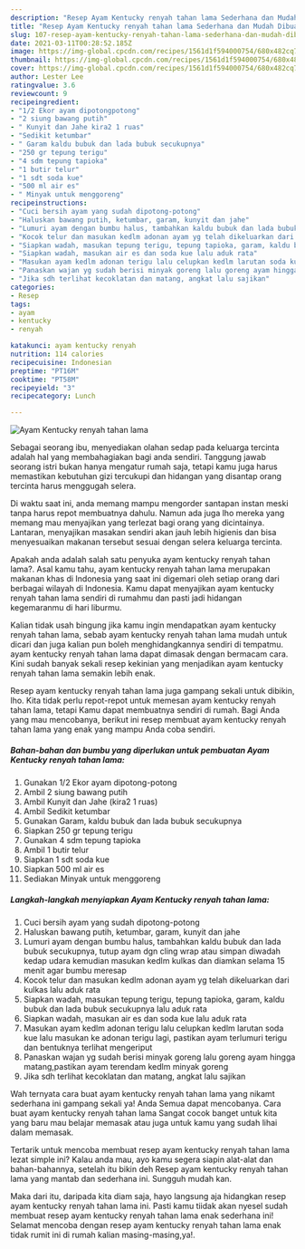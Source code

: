```yaml
---
description: "Resep Ayam Kentucky renyah tahan lama Sederhana dan Mudah Dibuat"
title: "Resep Ayam Kentucky renyah tahan lama Sederhana dan Mudah Dibuat"
slug: 107-resep-ayam-kentucky-renyah-tahan-lama-sederhana-dan-mudah-dibuat
date: 2021-03-11T00:28:52.185Z
image: https://img-global.cpcdn.com/recipes/1561d1f594000754/680x482cq70/ayam-kentucky-renyah-tahan-lama-foto-resep-utama.jpg
thumbnail: https://img-global.cpcdn.com/recipes/1561d1f594000754/680x482cq70/ayam-kentucky-renyah-tahan-lama-foto-resep-utama.jpg
cover: https://img-global.cpcdn.com/recipes/1561d1f594000754/680x482cq70/ayam-kentucky-renyah-tahan-lama-foto-resep-utama.jpg
author: Lester Lee
ratingvalue: 3.6
reviewcount: 9
recipeingredient:
- "1/2 Ekor ayam dipotongpotong"
- "2 siung bawang putih"
- " Kunyit dan Jahe kira2 1 ruas"
- "Sedikit ketumbar"
- " Garam kaldu bubuk dan lada bubuk secukupnya"
- "250 gr tepung terigu"
- "4 sdm tepung tapioka"
- "1 butir telur"
- "1 sdt soda kue"
- "500 ml air es"
- " Minyak untuk menggoreng"
recipeinstructions:
- "Cuci bersih ayam yang sudah dipotong-potong"
- "Haluskan bawang putih, ketumbar, garam, kunyit dan jahe"
- "Lumuri ayam dengan bumbu halus, tambahkan kaldu bubuk dan lada bubuk secukupnya, tutup ayam dgn cling wrap atau simpan diwadah kedap udara kemudian masukan kedlm kulkas dan diamkan selama 15 menit agar bumbu meresap"
- "Kocok telur dan masukan kedlm adonan ayam yg telah dikeluarkan dari kulkas lalu aduk rata"
- "Siapkan wadah, masukan tepung terigu, tepung tapioka, garam, kaldu bubuk dan lada bubuk secukupnya lalu aduk rata"
- "Siapkan wadah, masukan air es dan soda kue lalu aduk rata"
- "Masukan ayam kedlm adonan terigu lalu celupkan kedlm larutan soda kue lalu masukan ke adonan terigu lagi, pastikan ayam terlumuri terigu dan bentuknya terlihat mengeriput"
- "Panaskan wajan yg sudah berisi minyak goreng lalu goreng ayam hingga matang,pastikan ayam terendam kedlm minyak goreng"
- "Jika sdh terlihat kecoklatan dan matang, angkat lalu sajikan"
categories:
- Resep
tags:
- ayam
- kentucky
- renyah

katakunci: ayam kentucky renyah 
nutrition: 114 calories
recipecuisine: Indonesian
preptime: "PT16M"
cooktime: "PT58M"
recipeyield: "3"
recipecategory: Lunch

---
```



![Ayam Kentucky renyah tahan lama](https://img-global.cpcdn.com/recipes/1561d1f594000754/680x482cq70/ayam-kentucky-renyah-tahan-lama-foto-resep-utama.jpg)

Sebagai seorang ibu, menyediakan olahan sedap pada keluarga tercinta adalah hal yang membahagiakan bagi anda sendiri. Tanggung jawab seorang istri bukan hanya mengatur rumah saja, tetapi kamu juga harus memastikan kebutuhan gizi tercukupi dan hidangan yang disantap orang tercinta harus menggugah selera.

Di waktu  saat ini, anda memang mampu mengorder santapan instan meski tanpa harus repot membuatnya dahulu. Namun ada juga lho mereka yang memang mau menyajikan yang terlezat bagi orang yang dicintainya. Lantaran, menyajikan masakan sendiri akan jauh lebih higienis dan bisa menyesuaikan makanan tersebut sesuai dengan selera keluarga tercinta. 



Apakah anda adalah salah satu penyuka ayam kentucky renyah tahan lama?. Asal kamu tahu, ayam kentucky renyah tahan lama merupakan makanan khas di Indonesia yang saat ini digemari oleh setiap orang dari berbagai wilayah di Indonesia. Kamu dapat menyajikan ayam kentucky renyah tahan lama sendiri di rumahmu dan pasti jadi hidangan kegemaranmu di hari liburmu.

Kalian tidak usah bingung jika kamu ingin mendapatkan ayam kentucky renyah tahan lama, sebab ayam kentucky renyah tahan lama mudah untuk dicari dan juga kalian pun boleh menghidangkannya sendiri di tempatmu. ayam kentucky renyah tahan lama dapat dimasak dengan bermacam cara. Kini sudah banyak sekali resep kekinian yang menjadikan ayam kentucky renyah tahan lama semakin lebih enak.

Resep ayam kentucky renyah tahan lama juga gampang sekali untuk dibikin, lho. Kita tidak perlu repot-repot untuk memesan ayam kentucky renyah tahan lama, tetapi Kamu dapat membuatnya sendiri di rumah. Bagi Anda yang mau mencobanya, berikut ini resep membuat ayam kentucky renyah tahan lama yang enak yang mampu Anda coba sendiri.

<!--inarticleads1-->

##### Bahan-bahan dan bumbu yang diperlukan untuk pembuatan Ayam Kentucky renyah tahan lama:

1. Gunakan 1/2 Ekor ayam dipotong-potong
1. Ambil 2 siung bawang putih
1. Ambil  Kunyit dan Jahe (kira2 1 ruas)
1. Ambil Sedikit ketumbar
1. Gunakan  Garam, kaldu bubuk dan lada bubuk secukupnya
1. Siapkan 250 gr tepung terigu
1. Gunakan 4 sdm tepung tapioka
1. Ambil 1 butir telur
1. Siapkan 1 sdt soda kue
1. Siapkan 500 ml air es
1. Sediakan  Minyak untuk menggoreng




<!--inarticleads2-->

##### Langkah-langkah menyiapkan Ayam Kentucky renyah tahan lama:

1. Cuci bersih ayam yang sudah dipotong-potong
1. Haluskan bawang putih, ketumbar, garam, kunyit dan jahe
1. Lumuri ayam dengan bumbu halus, tambahkan kaldu bubuk dan lada bubuk secukupnya, tutup ayam dgn cling wrap atau simpan diwadah kedap udara kemudian masukan kedlm kulkas dan diamkan selama 15 menit agar bumbu meresap
1. Kocok telur dan masukan kedlm adonan ayam yg telah dikeluarkan dari kulkas lalu aduk rata
1. Siapkan wadah, masukan tepung terigu, tepung tapioka, garam, kaldu bubuk dan lada bubuk secukupnya lalu aduk rata
1. Siapkan wadah, masukan air es dan soda kue lalu aduk rata
1. Masukan ayam kedlm adonan terigu lalu celupkan kedlm larutan soda kue lalu masukan ke adonan terigu lagi, pastikan ayam terlumuri terigu dan bentuknya terlihat mengeriput
1. Panaskan wajan yg sudah berisi minyak goreng lalu goreng ayam hingga matang,pastikan ayam terendam kedlm minyak goreng
1. Jika sdh terlihat kecoklatan dan matang, angkat lalu sajikan




Wah ternyata cara buat ayam kentucky renyah tahan lama yang nikamt sederhana ini gampang sekali ya! Anda Semua dapat mencobanya. Cara buat ayam kentucky renyah tahan lama Sangat cocok banget untuk kita yang baru mau belajar memasak atau juga untuk kamu yang sudah lihai dalam memasak.

Tertarik untuk mencoba membuat resep ayam kentucky renyah tahan lama lezat simple ini? Kalau anda mau, ayo kamu segera siapin alat-alat dan bahan-bahannya, setelah itu bikin deh Resep ayam kentucky renyah tahan lama yang mantab dan sederhana ini. Sungguh mudah kan. 

Maka dari itu, daripada kita diam saja, hayo langsung aja hidangkan resep ayam kentucky renyah tahan lama ini. Pasti kamu tiidak akan nyesel sudah membuat resep ayam kentucky renyah tahan lama enak sederhana ini! Selamat mencoba dengan resep ayam kentucky renyah tahan lama enak tidak rumit ini di rumah kalian masing-masing,ya!.

